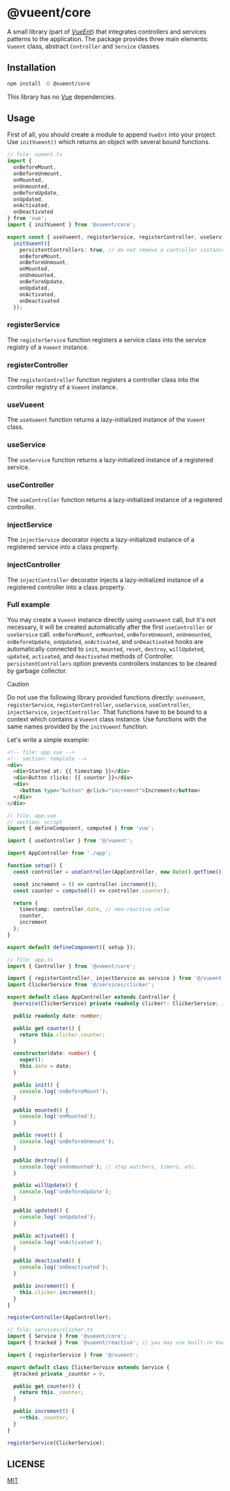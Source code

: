 # @vueent/core

A small library (part of [_VueEnt_](https://github.com/vueent/vueent)) that integrates controllers and services patterns to the application. The package provides three main elements: `Vueent` class, abstract `Controller` and `Service` classes.

## Installation

```sh
npm install -D @vueent/core
```

This library has no [Vue](https://v3.vuejs.org/) dependencies.

## Usage

First of all, you should create a module to append `VueEnt` into your project. Use `initVueent()` which returns an object with several bound functions.

```ts
// file: vueent.ts
import {
  onBeforeMount,
  onBeforeUnmount,
  onMounted,
  onUnmounted,
  onBeforeUpdate,
  onUpdated,
  onActivated,
  onDeactivated
} from 'vue';
import { initVueent } from '@vueent/core';

export const { useVueent, registerService, registerController, useService, useController, injectService, injectController } =
  initVueent({
    persistentControllers: true, // do not remove a controller instance together with its component
    onBeforeMount,
    onBeforeUnmount,
    onMounted,
    onUnmounted,
    onBeforeUpdate,
    onUpdated,
    onActivated,
    onDeactivated
  });
```

### registerService

The `registerService` function registers a service class into the service registry of a `Vueent` instance.

### registerController

The `registerController` function registers a controller class into the controller registry of a `Vueent` instance.

### useVueent

The `useVueent` function returns a lazy-initialized instance of the `Vueent` class.

### useService

The `useService` function returns a lazy-initialized instance of a registered service.

### useController

The `useController` function returns a lazy-initialized instance of a registered controller.

### injectService

The `injectService` decorator injects a lazy-initialized instance of a registered service into a class property.

### injectController

The `injectController` decorator injects a lazy-initialized instance of a registered controller into a class property.

### Full example

You may create a `Vueent` instance directly using `useVueent` call, but it's not necessary, it will be created automatically after the first `useController` or `useService` call. `onBeforeMount`, `onMounted`, `onBeforeUnmount`, `onUnmounted`, `onBeforeUpdate`, `onUpdated`, `onActivated`, and `onDeactivated` hooks are automatically connected to `init`, `mounted`, `reset`, `destroy`, `willUpdated`, `updated`, `activated`, and `deactivated` methods of Controller.
`persistentControllers` option prevents controllers instances to be cleared by garbage collector.

> [!CAUTION]
>
> Do not use the following library provided functions directly: `useVueent`, `registerService`, `registerController`, `useService`, `useController`, `injectService`, `injectController`. That functions have to be bound to a context which contains a `Vueent` class instance. Use functions with the same names provided by the `initVueent` function.

Let's write a simple example:

```html
<!-- file: app.vue -->
<!-- section: template -->
<div>
  <div>Started at: {{ timestamp }}</div>
  <div>Button clicks: {{ counter }}</div>
  <div>
    <button type="button" @click="increment">Increment</button>
  </div>
</div>
```

```ts
// file: app.vue
// section: script
import { defineComponent, computed } from 'vue';

import { useController } from '@/vueent';

import AppController from './app';

function setup() {
  const controller = useController(AppController, new Date().getTime()); // creating a controller instance with parameters.

  const increment = () => controller.increment();
  const counter = computed(() => controller.counter);

  return {
    timestamp: controller.date, // non-reactive value
    counter,
    increment
  };
}

export default defineComponent({ setup });
```

```ts
// file: app.ts
import { Controller } from '@vueent/core';

import { registerController, injectService as service } from '@/vueent';
import ClickerService from '@/services/clicker';

export default class AppController extends Controller {
  @service(ClickerService) private readonly clicker!: ClickerService; // lazy service injection

  public readonly date: number;

  public get counter() {
    return this.clicker.counter;
  }

  constructor(date: number) {
    super();
    this.date = date;
  }

  public init() {
    console.log('onBeforeMount');
  }

  public mounted() {
    console.log('onMounted');
  }

  public reset() {
    console.log('onBeforeUnmount');
  }

  public destroy() {
    console.log('onUnmounted'); // stop watchers, timers, etc.
  }

  public willUpdate() {
    console.log('onBeforeUpdate');
  }

  public updated() {
    console.log('onUpdated');
  }

  public activated() {
    console.log('onActivated');
  }

  public deactivated() {
    console.log('onDeactivated');
  }

  public increment() {
    this.clicker.increment();
  }
}

registerController(AppController);
```

```ts
// file: services/clicker.ts
import { Service } from '@vueent/core';
import { tracked } from '@vueent/reactive'; // you may use built-in Vue's `ref`

import { registerService } from '@/vueent';

export default class ClickerService extends Service {
  @tracked private _counter = 0;

  public get counter() {
    return this._counter;
  }

  public increment() {
    ++this._counter;
  }
}

registerService(ClickerService);
```

## LICENSE

[MIT](./LICENSE)
